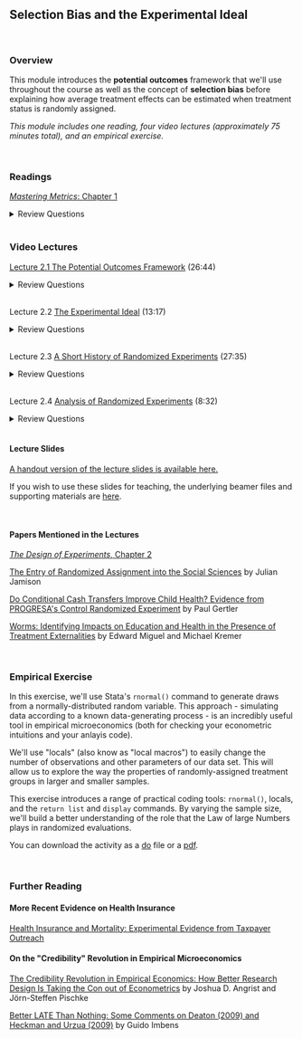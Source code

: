 ## Selection Bias and the Experimental Ideal

<br>

### Overview  
This module introduces the **potential outcomes** framework that we'll use throughout the course as well as the concept of **selection bias** before explaining how average treatment effects can be estimated when treatment status is randomly assigned.  

_This module includes one reading, four video lectures (approximately 75 minutes total), and an empirical exercise._

<br>

### Readings
[_Mastering Metrics_: Chapter 1](https://www.google.com/url?sa=t&rct=j&q=&esrc=s&source=web&cd=&ved=2ahUKEwjE2pfw-JjuAhUBZc0KHQo1DnoQFjAAegQIBhAC&url=http%3A%2F%2Fassets.press.princeton.edu%2Fchapters%2Fs10363.pdf&usg=AOvVaw3IGywrUpw1_F9e5npteATA)

<details><summary>Review Questions</summary>
  <br>
  <ol>
  <li>How do Americans with health insurance differ from those without health insurance?  Are those differences likely to represent the causal effects of having health insurance?  Why or why not? </li>
  <li>What are potential outcomes?  How do potential outcomes lead to a missing data problem in causal inference?  </li>
  <li>What is selection bias, and what implications does it have for program evaluation?  </li>
  <li>What is the Law of Large Numbers, and why is it important in randomized experiments?  </li>
  <li>Based on the evidence presented in the reading, what are the impacts of access to health insurance (in the United States)?  </li>
  </ol>
</details>

<br>

### Video Lectures  

[Lecture 2.1 The Potential Outcomes Framework](https://vimeo.com/512774637) (26:44)  

<details><summary>Review Questions</summary>
  <br>
  <ol>
  <li>What is the fundamental problem of causal inference?</li>
  <li>What are potential outcomes, and how do they create a missing data problem in program evaluation?</li>
  <li>What is selection bias?  When and why is it likely to bias estimates of program impacts?</li>
  </ol>
</details>
  
<br>

Lecture 2.2 [The Experimental Ideal](https://vimeo.com/512966906) (13:17)  

<details><summary>Review Questions</summary>
  <br>
  <ol>
  <li>How can random assignment eliminate selection bias?</li>
  <li>What is the Law of Large Numbers, and why is it important in randomized experiments?</li>
  <li>How can we estimate the causal impacts of a program when treatment assignments are randomized?</li>
  </ol>
</details>

<br>

Lecture 2.3 [A Short History of Randomized Experiments](https://vimeo.com/512975354) (27:35)  

<details><summary>Review Questions</summary>
  <br>
  <ol>
  <li>Who was Ronald Fisher, and how did he contribute to the development of randomized experiments?</li>
  <li>When were randomized trials first used in medicine?  When were they first used in the social sciences?</li>
  <li>What were the first randomized evaluations used in the international development context?</li>
  </ol>
</details>

<br>

Lecture 2.4 [Analysis of Randomized Experiments](https://vimeo.com/512992481) (8:32)  

<details><summary>Review Questions</summary>
  <br>
  <ol>
  <li>When treatment is randomly assigned, how can we test the null hypothesis thta the average treatment effect is equal to zero?</li>
  <li>How can linear regression be used to analyze data from randomized experiments?</li>
  </ol>
</details>
 
<br>

#### Lecture Slides

[A handout version of the lecture slides is available here.](https://pjakiela.github.io/ECON379/lectures/L2-selection-bias/L2-Selection-Bias-PUBLIC.pdf)  

If you wish to use these slides for teaching, the underlying beamer files and supporting materials are [here](https://pjakiela.github.io/ECON379/lectures/L2-selection-bias/).

<br>

#### Papers Mentioned in the Lectures

[_The Design of Experiments_, Chapter 2](https://www.google.com/url?sa=t&rct=j&q=&esrc=s&source=web&cd=&ved=2ahUKEwjzkKfKr-7uAhWkB50JHTs7BfoQFjADegQIAhAC&url=https%3A%2F%2Fmimno.infosci.cornell.edu%2Finfo3350%2Freadings%2Ffisher.pdf&usg=AOvVaw3PD-Tt-WKw8_2oE_GqJOZl)  

[The Entry of Randomized Assignment into the Social Sciences](https://www.degruyter.com/document/doi/10.1515/jci-2017-0025/html) by Julian Jamison 

[Do Conditional Cash Transfers Improve Child Health? Evidence from PROGRESA's Control Randomized Experiment](https://www.aeaweb.org/articles?id=10.1257/0002828041302109) by Paul Gertler

[Worms:  Identifying Impacts on Education and Health in the Presence of Treatment Externalities](https://onlinelibrary.wiley.com/doi/abs/10.1111/j.1468-0262.2004.00481.x) by Edward Miguel and Michael Kremer

<br>

### Empirical Exercise

In this exercise, we'll use Stata's `rnormal()` command to generate draws from a normally-distributed random variable.  This approach - simulating data 
according to a known data-generating process - is an incredibly useful tool in empirical microeconomics (both for checking your econometric intuitions and 
your anlayis code).    

We'll use "locals" (also know as "local macros") to easily change the number of observations and other parameters of our data set.  This will allow us to 
explore the way the properties of randomly-assigned treatment groups in larger and smaller samples.  

This exercise introduces a range of practical coding tools:  `rnormal()`, locals, and the `return list` and `display` commands.  By varying the sample size, we'll build a better understanding of the role that the Law of large Numbers plays in randomized evaluations.  

You can download the activity as a [do](https://pjakiela.github.io/ECON379/exercises/E2-selection-bias/E2-questions.do) file or a [pdf](https://pjakiela.github.io/ECON379/exercises/E2-selection-bias/E2-questions.pdf).

<br>

### Further Reading

#### More Recent Evidence on Health Insurance
[Health Insurance and Mortality: Experimental Evidence from Taxpayer Outreach](https://academic.oup.com/qje/article/136/1/1/5911132?login=true)  

#### On the "Credibility" Revolution in Empirical Microeconomics

[The Credibility Revolution in Empirical Economics: How Better Research Design Is Taking the Con out of Econometrics](https://www.aeaweb.org/articles?id=10.1257/jep.24.2.3) by Joshua D. Angrist and Jörn-Steffen Pischke

[Better LATE Than Nothing: Some Comments on Deaton (2009) and Heckman and Urzua (2009)](https://www.aeaweb.org/articles?id=10.1257/jel.48.2.399) by Guido Imbens


